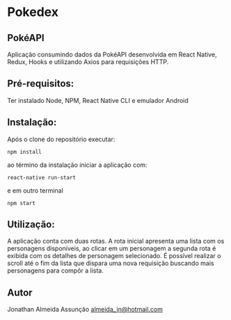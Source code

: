 # Pokedex
## PokéAPI
Aplicação consumindo dados da PokéAPI desenvolvida em React Native, Redux, Hooks e utilizando Axios para requisições HTTP.

## Pré-requisitos:
Ter instalado Node, NPM, React Native CLI e emulador Android

## Instalação:
Após o clone do repositório executar:

```
npm install
```

ao término da instalação iniciar a aplicação com:

```
react-native run-start
```
e em outro terminal
```
npm start
```

## Utilização: 
A aplicação conta com duas rotas. A rota inicial apresenta uma lista com os personagens disponíveis, ao clicar em um personagem a segunda rota é exibida
com os detalhes de personagem selecionado.
É possível realizar o scroll até o fim da lista que dispara uma nova requisição buscando mais personagens para compôr a lista.


## Autor
Jonathan Almeida Assunção
almeida_jn@hotmail.com
